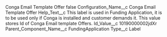 <?xml version="1.0" encoding="UTF-8"?>
<CustomMetadata xmlns="http://soap.sforce.com/2006/04/metadata" xmlns:xsi="http://www.w3.org/2001/XMLSchema-instance" xmlns:xsd="http://www.w3.org/2001/XMLSchema">
    <label>Conga Email Template Offer</label>
    <protected>false</protected>
    <values>
        <field>Configuration_Name__c</field>
        <value xsi:type="xsd:string">Conga Email Template Offer</value>
    </values>
    <values>
        <field>Help_Text__c</field>
        <value xsi:type="xsd:string">This label is used in Funding Application, it is to be used only if Conga is installed and customer demands it. This value stores Id of Conga Email template Offers.</value>
    </values>
    <values>
        <field>Id_Value__c</field>
        <value xsi:type="xsd:string">10190000002jdXr</value>
    </values>
    <values>
        <field>Parent_Component_Name__c</field>
        <value xsi:type="xsd:string">FundingApplication</value>
    </values>
    <values>
        <field>Type__c</field>
        <value xsi:type="xsd:string">Label</value>
    </values>
</CustomMetadata>
